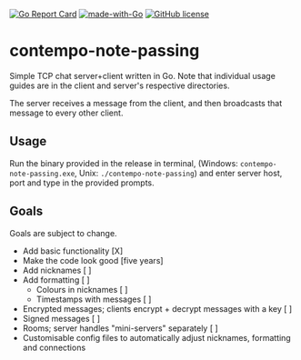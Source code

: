 [![Go Report Card](https://goreportcard.com/badge/github.com/sixtusg/contempo-note-passing)](https://goreportcard.com/report/github.com/sixtusg/contempo-note-passing)
[![made-with-Go](https://img.shields.io/badge/Made%20with-Go-1f425f.svg)](http://golang.org)
[![GitHub license](https://img.shields.io/github/license/sixtusg/contempo-note-passing)](https://github.com/sixtusg/contempo-note-passing/blob/main/LICENSE)

# contempo-note-passing
Simple TCP chat server+client written in Go. Note that individual usage guides are in the client and server's respective directories.

The server receives a message from the client, and then broadcasts that message to every other client.

## Usage
Run the binary provided in the release in terminal, (Windows: `contempo-note-passing.exe`, Unix: `./contempo-note-passing`) and enter server host, port and type in the provided prompts.

## Goals
Goals are subject to change.

* Add basic functionality [X]
* Make the code look good [five years]
* Add nicknames [ ]
* Add formatting [ ]
  * Colours in nicknames [ ]
  * Timestamps with messages [ ]
* Encrypted messages; clients encrypt + decrypt messages with a key [ ]
* Signed messages [ ]
* Rooms; server handles "mini-servers" separately [ ]
* Customisable config files to automatically adjust nicknames, formatting and connections
